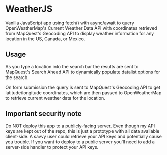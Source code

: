 # WeatherJS

Vanilla JavaScript app using fetch() with async/await to query OpenWeatherMap's Current Weather Data API with coordinates retrieved from MapQuest's Geocoding API to display weather information for any location in the US, Canada, or Mexico.

## Usage

As you type a location into the search bar the results are sent to MapQuest's Search Ahead API to dynamically populate datalist options for the search.

On form submission the query is sent to MapQuest's Geocoding API to get latitude/longitude coordinates, which are then passed to OpenWeatherMap to retrieve current weather data for the location.

## Important security note

Do NOT deploy this app to a publicly-facing server. Even though my API keys are kept out of the repo, this is just a prototype with all data available client-side. A savvy user could retrieve your API keys and potentially cause you trouble. If you want to deploy to a public server you'll need to add a server-side handler to protect your API keys.
